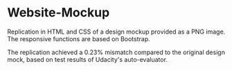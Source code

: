 Website-Mockup
==============

Replication in HTML and CSS of a design mockup provided as a PNG image. The responsive functions are based on Bootstrap.

The replication achieved a 0.23% mismatch compared to the original design mock, based on test results of Udacity's auto-evaluator.
